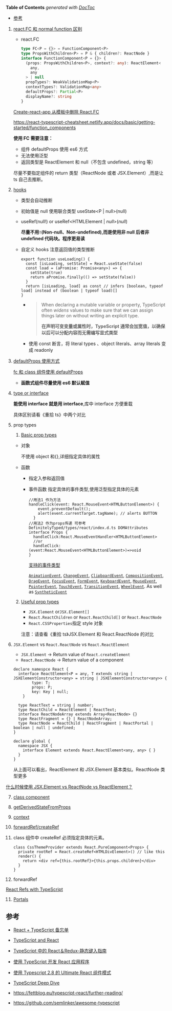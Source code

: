 <!-- START doctoc generated TOC please keep comment here to allow auto update -->
<!-- DON'T EDIT THIS SECTION, INSTEAD RE-RUN doctoc TO UPDATE -->

**Table of Contents** _generated with [DocToc](https://github.com/thlorenz/doctoc)_

- [参考](#%E5%8F%82%E8%80%83)

<!-- END doctoc generated TOC please keep comment here to allow auto update -->

1. [react.FC 和 normal function 区别](https://react-typescript-cheatsheet.netlify.app/docs/basic/getting-started/function_components)

   - react.FC

     ```typescript
     type FC<P = {}> = FunctionComponent<P>
     type PropsWithChildren<P> = P & { children?: ReactNode }
     interface FunctionComponent<P = {}> {
       (props: PropsWithChildren<P>, context?: any): ReactElement<
         any,
         any
       > | null
       propTypes?: WeakValidationMap<P>
       contextTypes?: ValidationMap<any>
       defaultProps?: Partial<P>
       displayName?: string
     }
     ```

   [Create-react-app 从模板中删除 React.FC](https://github.com/facebook/create-react-app/pull/8177)

   https://react-typescript-cheatsheet.netlify.app/docs/basic/getting-started/function_components

   **使用 FC 需要注意：**

   - 组件 defaultProps 使用 es6 方式
   - 无法使用泛型
   - 返回类型是 ReactElement 和 null（不包含 undefined，string 等）

   尽量不要指定组件的 return 类型（ReactNode 或者 JSX.Element）,而是让 ts 自己去推断。

2. [hooks](https://react-typescript-cheatsheet.netlify.app/docs/basic/getting-started/hooks)

   - 类型会自动推断

   - 初始值是 null 使用联合类型 useState<P | null>(null)

   - useRef<HTMLElement>(null!) or useRef<HTMLElement | _null_>(_null_)

     **尽量不用`!`(Non-null、Non-undefined),而是使用非 null 后者非 undefined 代码块。程序更易读**

   - 自定义 hooks 注意返回值的类型推断

     ```tsx
     export function useLoading() {
       const [isLoading, setState] = React.useState(false)
       const load = (aPromise: Promise<any>) => {
         setState(true)
         return aPromise.finally(() => setState(false))
       }
       return [isLoading, load] as const // infers [boolean, typeof load] instead of (boolean | typeof load)[]
     }
     ```

     - > When declaring a mutable variable or property, TypeScript often _widens_ values to make sure that we can assign things later on without writing an explicit type.
       >
       > **在声明可变变量或属性时，TypeScript 通常会加宽值，以确保以后可以分配内容而无需编写显式类型**

     - 使用 const 断言，将 literal types 、object literals、array literals 变成 readonly

3. [defaultProps 使用方式](https://react-typescript-cheatsheet.netlify.app/docs/basic/getting-started/default_props)

   [fc 和 class 组件使用 defaultProps](https://www.typescriptlang.org/docs/handbook/release-notes/typescript-3-0.html#support-for-defaultprops-in-jsx)

   - **函数式组件尽量使用 es6 默认赋值**

4. [type or interface](https://react-typescript-cheatsheet.netlify.app/docs/basic/getting-started/types_or_interfaces)

   **能使用 interface 就是用 interface**,库中 interface 方便重载

   具体区别请看《重拾 ts》中两个对比

5. prop types

   1. [Basic prop types](https://react-typescript-cheatsheet.netlify.app/docs/basic/getting-started/basic_type_example)

   - 对象

     不使用 object 和{},详细指定具体的属性

   - 函数

     - 指定入参和返回值

     - 事件函数 指定具体的事件类型,使用泛型指定具体的元素

       ```tsx
       //用法1 作为方法
       handleClick(event: React.MouseEvent<HTMLButtonElement>) {
           event.preventDefault();
           alert(event.currentTarget.tagName); // alerts BUTTON
         }
       //用法2 作为props传递 可参考DefinitelyTyped/types/react/index.d.ts DOMAttributes
       interface Props {
         handleClick:React.MouseEventHandler<HTMLButtonElement>
         //or
         handleClick: (event:React.MouseEvent<HTMLButtonElement>)=>void
       }
       ```

       [支持的事件类型 ](https://fettblog.eu/typescript-react/events/#basic-event-handling)

       [`AnimationEvent`](https://developer.mozilla.org/en-US/docs/Web/API/AnimationEvent), [`ChangeEvent`](https://developer.mozilla.org/en-US/docs/Web/API/ChangeEvent), [`ClipboardEvent`](https://developer.mozilla.org/en-US/docs/Web/API/ClipboardEvent), [`CompositionEvent`](https://developer.mozilla.org/en-US/docs/Web/API/CompositionEvent), [`DragEvent`](https://developer.mozilla.org/en-US/docs/Web/API/DragEvent), [`FocusEvent`](https://developer.mozilla.org/en-US/docs/Web/API/FocusEvent), [`FormEvent`](https://developer.mozilla.org/en-US/docs/Web/API/FormEvent), [`KeyboardEvent`](https://developer.mozilla.org/en-US/docs/Web/API/KeyboardEvent), [`MouseEvent`](https://developer.mozilla.org/en-US/docs/Web/API/MouseEvent), [`PointerEvent`](https://developer.mozilla.org/en-US/docs/Web/API/PointerEvent), [`TouchEvent`](https://developer.mozilla.org/en-US/docs/Web/API/TouchEvent), [`TransitionEvent`](https://developer.mozilla.org/en-US/docs/Web/API/TransitionEvent), [`WheelEvent`](https://developer.mozilla.org/en-US/docs/Web/API/WheelEvent). As well as [ `SyntheticEvent`](https://reactjs.org/docs/events.html#reference)

   2. [Useful prop types](https://react-typescript-cheatsheet.netlify.app/docs/basic/getting-started/react_prop_type_example)

      - `JSX.Element` or`JSX.Element[]`
      - `React.ReactChildren` or `React.ReactChild[]` or `React.ReactNode`
      - `React.CSSProperties`指定 style 对象

      注意：请查看《重拾 ts》JSX.Element 和 React.ReactNode 的对比

6. `JSX.Element` vs `React.ReactNode` vs `React.ReactElement`

   - `JSX.Element` -> Return value of `React.createElement`
   - `React.ReactNode` -> Return value of a component

   ```tsx
   declare namespce React {
     interface ReactElement<P = any, T extends string | JSXElementConstructor<any> = string | JSXElementConstructor<any>> {
           type: T;
           props: P;
           key: Key | null;
       }

     type ReactText = string | number;
     type ReactChild = ReactElement | ReactText;
     interface ReactNodeArray extends Array<ReactNode> {}
     type ReactFragment = {} | ReactNodeArray;
     type ReactNode = ReactChild | ReactFragment | ReactPortal | boolean | null | undefined;
   }

   declare global {
     namespace JSX {
       interface Element extends React.ReactElement<any, any> { }
     }
   }
   ```

   从上面可以看出，ReactElement 和 JSX.Element 基本类似。ReactNode 类型更多

[什么时候使用 JSX.Element vs ReactNode vs ReactElement？](https://stackoverflow.com/questions/58123398/when-to-use-jsx-element-vs-reactnode-vs-reactelement/59840095#59840095)

7. [class component](https://react-typescript-cheatsheet.netlify.app/docs/basic/getting-started/class_components)

8. [getDerivedStateFromProps](https://react-typescript-cheatsheet.netlify.app/docs/basic/getting-started/get_derived_props_from_state)

9. [context](https://react-typescript-cheatsheet.netlify.app/docs/basic/getting-started/context)

10. [forwardRef/createRef](forwardRef/createRef)

11. class 组件中 createRef 必须指定具体的元素。

    ```tsx
    class CssThemeProvider extends React.PureComponent<Props> {
      private rootRef = React.createRef<HTMLDivElement>() // like this
      render() {
        return <div ref={this.rootRef}>{this.props.children}</div>
      }
    }
    ```

12. forwardRef

[React Refs with TypeScript](https://medium.com/@martin_hotell/react-refs-with-typescript-a32d56c4d315)

11. [Portals](https://react-typescript-cheatsheet.netlify.app/docs/basic/getting-started/portals)

## 参考

- [React + TypeScript 备忘单](https://github.com/typescript-cheatsheets/react-typescript-cheatsheet#reacttypescript-cheatsheets)

- [TypeScript and React](https://fettblog.eu/typescript-react/)

- [TypeScript 中的 React＆Redux-静态键入指南](https://github.com/piotrwitek/react-redux-typescript-guide#react--redux-in-typescript---static-typing-guide)

- [使用 TypeScript 开发 React 应用程序](https://egghead.io/courses/use-typescript-to-develop-react-applications)

- [使用 Typescript 2.8 的 Ultimate React 组件模式](https://levelup.gitconnected.com/ultimate-react-component-patterns-with-typescript-2-8-82990c516935)

- [TypeScript Deep Dive](https://basarat.gitbook.io/typescript/)

- https://fettblog.eu/typescript-react/further-reading/

- https://github.com/semlinker/awesome-typescript
